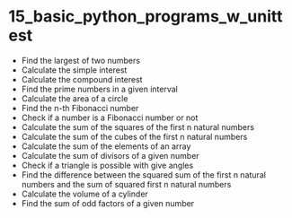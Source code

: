 # 15_basic_python_programs_w_unittest

- Find the largest of two numbers
- Calculate the simple interest
- Calculate the compound interest
- Find the prime numbers in a given interval
- Calculate the area of a circle
- Find the n-th Fibonacci number
- Check if a number is a Fibonacci number or not
- Calculate the sum of the squares of the first n natural numbers
- Calculate the sum of the cubes of the first n natural numbers
- Calculate the sum of the elements of an array
- Calculate the sum of divisors of a given number
- Check if a triangle is possible with give angles
- Find the difference between the squared sum of the first n natural numbers and the sum of squared first n natural numbers
- Calculate the volume of a cylinder
- Find the sum of odd factors of a given number
